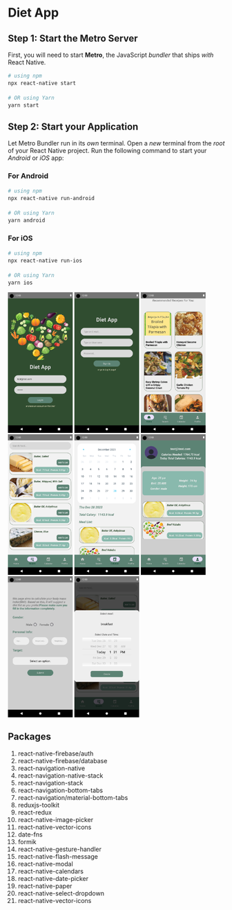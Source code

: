 

# Diet App

## Step 1: Start the Metro Server

First, you will need to start **Metro**, the JavaScript _bundler_ that ships _with_ React Native.

```bash
# using npm
npx react-native start

# OR using Yarn
yarn start
```

## Step 2: Start your Application

Let Metro Bundler run in its _own_ terminal. Open a _new_ terminal from the _root_ of your React Native project. Run the following command to start your _Android_ or _iOS_ app:

### For Android

```bash
# using npm
npx react-native run-android

# OR using Yarn
yarn android
```

### For iOS

```bash
# using npm
npx react-native run-ios

# OR using Yarn
yarn ios
```
<img src="../Assets/Screenshot_1703770162.png" alt="drawing" width="150"/>
<img src="../Assets/Screenshot_1703770167.png" alt="drawing" width="150"/>
<img src="../Assets/Screenshot_1703770176.png" alt="drawing" width="150"/>
<img src="../Assets/Screenshot_1703770182.png" alt="drawing" width="150"/>
<img src="../Assets/Screenshot_1703770197.png" alt="drawing" width="150"/>
<img src="../Assets/Screenshot_1703770204.png" alt="drawing" width="150"/>
<img src="../Assets/Screenshot_1703770243.png" alt="drawing" width="150"/>
<img src="../Assets/Screenshot_1703770304.png" alt="drawing" width="150"/>


## Packages

1. react-native-firebase/auth
2. react-native-firebase/database
3. react-navigation-native
4. react-navigation-native-stack
5. react-navigation-stack
6. react-navigation-bottom-tabs
6. react-navigation/material-bottom-tabs
7. reduxjs-toolkit
8. react-redux
9. react-native-image-picker
10. react-native-vector-icons
11. date-fns
12. formik
13. react-native-gesture-handler
14. react-native-flash-message
15. react-native-modal
16. react-native-calendars
17. react-native-date-picker
17. react-native-paper
17. react-native-select-dropdown
17. react-native-vector-icons